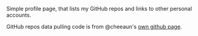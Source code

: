 Simple profile page, that lists my GitHub repos and links to other personal accounts.

GitHub repos data pulling code is from @cheeaun's [own github page](https://github.com/cheeaun/cheeaun.github.com).
